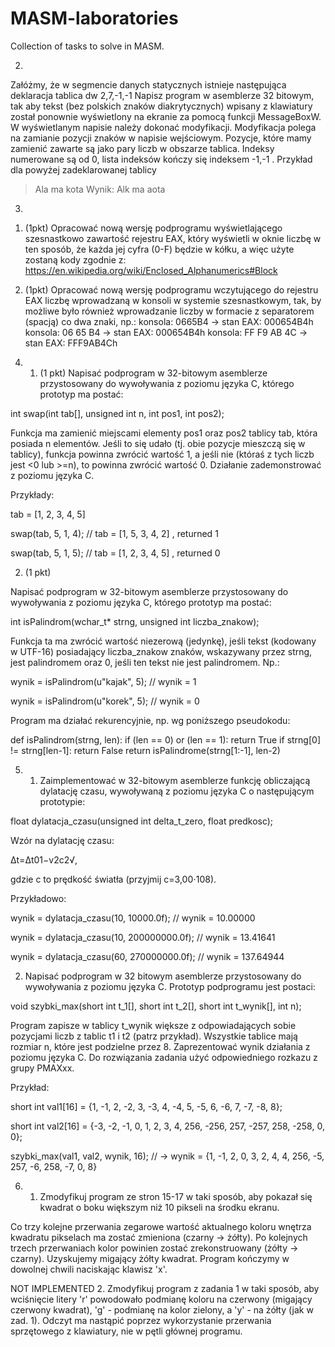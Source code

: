 # MASM-laboratories
Collection of tasks to solve in MASM.

2) 
Załóżmy, że w segmencie danych statycznych istnieje następująca deklaracja
tablica dw 2,7,-1,-1
Napisz program w asemblerze 32 bitowym, tak aby tekst (bez polskich znaków diakrytycznych) wpisany z
klawiatury został ponownie wyświetlony na ekranie za pomocą funkcji MessageBoxW. W wyświetlanym
napisie należy dokonać modyfikacji. Modyfikacja polega na zamianie pozycji znaków w napisie wejściowym.
Pozycje, które mamy zamienić zawarte są jako pary liczb w obszarze tablica. Indeksy numerowane są od 0,
lista indeksów kończy się indeksem -1,-1 .
Przykład dla powyżej zadeklarowanej tablicy
> Ala ma kota
Wynik: Alk ma aota

3)
1. (1pkt) Opracować nową wersję podprogramu wyświetlającego szesnastkowo zawartość rejestru EAX, 
który wyświetli w oknie liczbę w ten sposób, że każda jej cyfra (0-F) będzie w kółku, 
a więc użyte zostaną kody zgodnie z: https://en.wikipedia.org/wiki/Enclosed_Alphanumerics#Block

2. (1pkt) Opracować nową wersję podprogramu wczytującego do rejestru EAX liczbę wprowadzaną w konsoli w systemie szesnastkowym, 
tak, by możliwe było również wprowadzanie liczby w formacie z separatorem (spacją) co dwa znaki, np.:
konsola: 0665B4 -> stan EAX: 000654B4h
konsola: 06 65 B4 -> stan EAX: 000654B4h
konsola: FF F9 AB 4C -> stan EAX: FFF9AB4Ch

4) 1. (1 pkt) Napisać podprogram w 32-bitowym asemblerze przystosowany do wywoływania z poziomu języka C, 
którego prototyp ma postać:

int swap(int tab[], unsigned int n, int pos1, int pos2);

Funkcja ma zamienić miejscami elementy pos1 oraz pos2 tablicy tab, która posiada n elementów. 
Jeśli to się udało (tj. obie pozycje mieszczą się w tablicy), funkcja powinna zwrócić wartość 1, 
a jeśli nie (któraś z tych liczb jest <0 lub >=n), to powinna zwrócić wartość 0. Działanie zademonstrować z poziomu języka C.

Przykłady:

tab = [1, 2, 3, 4, 5]

swap(tab, 5, 1, 4); // tab = [1, 5, 3, 4, 2] , returned 1

swap(tab, 5, 1, 5); // tab = [1, 2, 3, 4, 5] , returned 0



2. (1 pkt) 

Napisać podprogram w 32-bitowym asemblerze przystosowany do wywoływania z poziomu języka C, 
którego prototyp ma postać:

int isPalindrom(wchar_t* strng, unsigned int liczba_znakow);

Funkcja ta ma zwrócić wartość niezerową (jedynkę), jeśli tekst (kodowany w UTF-16) posiadający liczba_znakow znaków, 
wskazywany przez strng, jest palindromem oraz 0, jeśli ten tekst nie jest palindromem. Np.:

wynik = isPalindrom(u"kajak", 5); // wynik = 1

wynik = isPalindrom(u"korek", 5); // wynik = 0

Program ma działać rekurencyjnie, np. wg poniższego pseudokodu:

def isPalindrom(strng, len):
if (len == 0) or (len == 1):
return True
if strng[0] != strng[len-1]:
return False
return isPalindrome(strng[1:-1], len-2)

5) 1. Zaimplementować w 32-bitowym asemblerze funkcję obliczającą dylatację czasu, 
wywoływaną z poziomu języka C o następującym prototypie:

float dylatacja_czasu(unsigned int delta_t_zero, float predkosc);

Wzór na dylatację czasu:

Δt=Δt01−v2c2√,

gdzie c to prędkość światła (przyjmij c=3,00⋅108).

Przykładowo:

wynik = dylatacja_czasu(10, 10000.0f); // wynik = 10.00000

wynik = dylatacja_czasu(10, 200000000.0f); // wynik = 13.41641

wynik = dylatacja_czasu(60, 270000000.0f); // wynik = 137.64944

 

2. Napisać podprogram w 32 bitowym asemblerze przystosowany do wywoływania z poziomu języka C. 
Prototyp podprogramu jest postaci:

void szybki_max(short int t_1[], short int t_2[], short int t_wynik[], int n);

Program zapisze w tablicy t_wynik większe z odpowiadających sobie pozycjami liczb z tablic t1 i t2 (patrz przykład). 
Wszystkie tablice mają rozmiar n, które jest podzielne przez 8. Zaprezentować wynik działania z poziomu języka C. 
Do rozwiązania zadania użyć odpowiedniego rozkazu z grupy PMAXxx. 


Przykład:

short int val1[16] = {1, -1, 2, -2, 3, -3, 4, -4, 5, -5, 6, -6, 7, -7, -8, 8};

short int val2[16] = {-3, -2, -1, 0, 1, 2, 3, 4, 256, -256, 257, -257, 258, -258, 0, 0};

szybki_max(val1, val2, wynik, 16); // -> wynik = {1, -1, 2, 0, 3, 2, 4, 4, 256, -5, 257, -6, 258, -7, 0, 8}



6) 1. Zmodyfikuj program ze stron 15-17 w taki sposób, aby pokazał się kwadrat o boku większym niż 10 pikseli na środku ekranu.

Co trzy kolejne przerwania zegarowe wartość aktualnego koloru wnętrza kwadratu pikselach ma zostać zmieniona (czarny -> żółty). Po kolejnych trzech przerwaniach kolor powinien zostać zrekonstruowany (żółty -> czarny). Uzyskujemy migający żółty kwadrat. Program kończymy w dowolnej chwili naciskając klawisz 'x'.


NOT IMPLEMENTED 2. Zmodyfikuj program z zadania 1 w taki sposób, aby wciśnięcie litery 'r' powodowało podmianę koloru na czerwony (migający czerwony kwadrat), 'g' - podmianę na kolor zielony, a 'y' - na żółty (jak w zad. 1). Odczyt ma nastąpić poprzez wykorzystanie przerwania sprzętowego z klawiatury, nie w pętli głównej programu.
